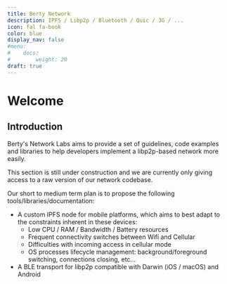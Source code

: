 ```yaml
---
title: Berty Network
description: IPFS / Libp2p / Bluetooth / Quic / 3G / ...
icon: fal fa-book
color: blue
display_nav: false
#menu:
#    docs:
#        weight: 20
draft: true
---
```


# Welcome

## Introduction

Berty's Network Labs aims to provide a set of guidelines, code examples and libraries to help developers implement a libp2p-based network more easily.

This section is still under construction and we are currently only giving access to a raw version of our network codebase.

Our short to medium term plan is to propose the following tools/libraries/documentation:

- A custom IPFS node for mobile platforms, which aims to best adapt to the constraints inherent in these devices:
  - Low CPU / RAM / Bandwidth / Battery resources
  - Frequent connectivity switches between Wifi and Cellular
  - Difficulties with incoming access in cellular mode
  - OS processes lifecycle management: background/foreground switching, connections closing, etc...
- A BLE transport for libp2p compatible with Darwin (iOS / macOS) and Android
